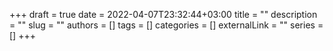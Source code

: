 +++ 
draft = true
date = 2022-04-07T23:32:44+03:00
title = ""
description = ""
slug = ""
authors = []
tags = []
categories = []
externalLink = ""
series = []
+++
